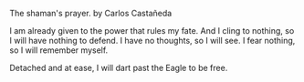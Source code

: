 


The shaman's prayer. by Carlos Castañeda

I am already given to the power that rules my fate. And I cling to nothing, so I will have
nothing to defend.
I have no thoughts, so I will see.
I fear nothing, so I will remember myself.

Detached and at ease, I will dart past the Eagle to be free.

